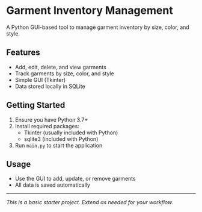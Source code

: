 # Garment Inventory Management

A Python GUI-based tool to manage garment inventory by size, color, and style.

## Features
- Add, edit, delete, and view garments
- Track garments by size, color, and style
- Simple GUI (Tkinter)
- Data stored locally in SQLite

## Getting Started
1. Ensure you have Python 3.7+
2. Install required packages:
   - Tkinter (usually included with Python)
   - sqlite3 (included with Python)
3. Run `main.py` to start the application

## Usage
- Use the GUI to add, update, or remove garments
- All data is saved automatically

---

*This is a basic starter project. Extend as needed for your workflow.*
